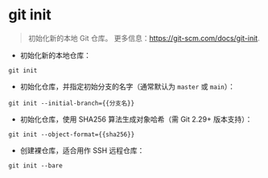 # git init

> 初始化新的本地 Git 仓库。
> 更多信息：<https://git-scm.com/docs/git-init>.

- 初始化新的本地仓库：

`git init`

- 初始化仓库，并指定初始分支的名字（通常默认为 `master` 或 `main`）：

`git init --initial-branch={{分支名}}`

- 初始化仓库，使用 SHA256 算法生成对象哈希（需 Git 2.29+ 版本支持）：

`git init --object-format={{sha256}}`

- 创建裸仓库，适合用作 SSH 远程仓库：

`git init --bare`
